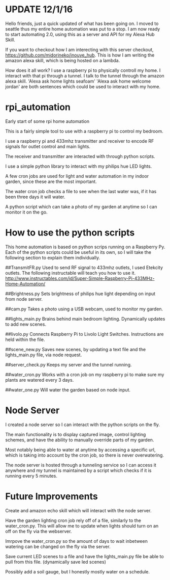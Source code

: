 # **UPDATE 12/1/16**
Hello friends, just a quick updated of what has been going on. I moved to seattle thus my entire home automation was put to a stop. I am now ready to start automating 2.0, using this as a server and API for my Alexa Hub Skill.

If you want to checkout how I am interecting with this server checkout, https://github.com/midorineko/inouye_hub. This is how I am writing the amazon alexa skill, which is being hosted on a lambda. 

How does it all work?
I use a raspberry pi to physically controll my home. I interact with that pi through a tunnel. I talk to the tunnel through the amazon alexa skill. 'Alexa ask home lights seafoam' 'Alexa ask home welcome jordan' are both sentences which could be used to interact with my home. 

# rpi_automation
Early start of some rpi home automation

This is a fairly simple tool to use with a raspberry pi to control my bedroom.

I use a raspberry pi and 433mhz transmitter and receiver to encode RF signals for outlet control and main lights.

The receiver and transmitter are interacted with through python scripts.

I use a simple python library to interact with my philips hue LED lights.

A few cron jobs are used for light and water automation in my indoor garden, since these are the most important.

The water cron job checks a file to see when the last water was, if it has been three days it will water.

A python script which can take a photo of my garden at anytime so I can monitor it on the go.

# How to use the python scripts

This home automation is based on python scrips running on a Raspberry Py. Each of the python scripts could be useful in its own, so I will take the following section to explain them individually. 

##TransmitFR.py
Used to send RF signal to 433mhz outlets, I used Etekcity outlets. The following instructable will teach you how to use it. 
http://www.instructables.com/id/Super-Simple-Raspberry-Pi-433MHz-Home-Automation/

##Brightness.py
Sets brightness of philips hue light depending on input from node server. 

##cam.py
Takes a photo using a USB webcam, used to monitor my garden.

##lights_main.py
Brains behind main bedroom lighting. Dynamically updates to add new scenes.

##livolo.py
Connects Raspberry Pi to Livolo Light Switches. Instructions are held within the file.

##scene_new.py
Saves new scenes, by updating a text file and the lights_main.py file, via node request.

##server_check.py
Keeps my server and the tunnel running.

##water_cron.py
Works with a cron job on my raspberry pi to make sure my plants are watered every 3 days.

##water_one.py
Will water the garden based on node input.

# Node Server

I created a node server so I can interact with the python scripts on the fly.

The main functionality is to display captured image, control lighting schemes, and have the ability to manually override parts of my garden.

Most notably being able to water at anytime by accessing a specific url, which is taking into account by the cron job, so there is never overwatering.

The node server is hosted through a tunneling service so I can access it anywhere and my tunnel is maintained by a script which checks if it is running every 5 minutes. 

# Future Improvements

Create and amazon echo skill which will interact with the node server.

Have the garden lighting cron job rely off of a file, similarly to the water_cron.py. This will allow me to update when lights should turn on an off on the fly via the webserver.

Imrpove the water_cron.py so the amount of days to wait inbetween watering can be changed on the fly via the server.

Save current LED scenes to a file and have the lights_main.py file be able to pull from this file. (dynamically save led scenes)

Possibly add a soil gauge, but I honestly mostly water on a schedule. 
